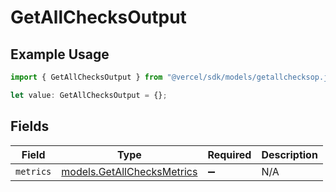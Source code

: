 # GetAllChecksOutput

## Example Usage

```typescript
import { GetAllChecksOutput } from "@vercel/sdk/models/getallchecksop.js";

let value: GetAllChecksOutput = {};
```

## Fields

| Field                                                          | Type                                                           | Required                                                       | Description                                                    |
| -------------------------------------------------------------- | -------------------------------------------------------------- | -------------------------------------------------------------- | -------------------------------------------------------------- |
| `metrics`                                                      | [models.GetAllChecksMetrics](../models/getallchecksmetrics.md) | :heavy_minus_sign:                                             | N/A                                                            |